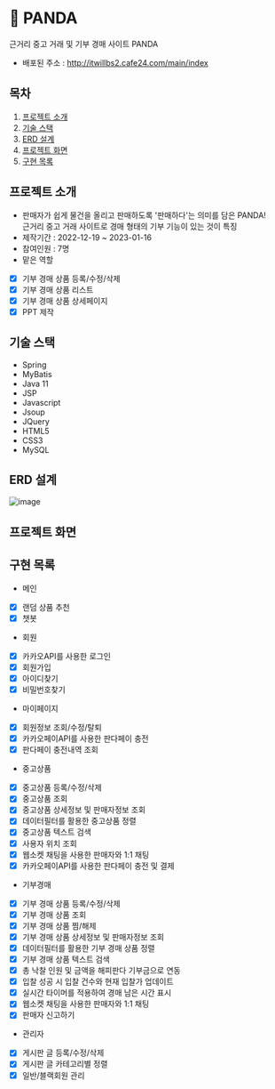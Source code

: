 # :panda_face: PANDA
근거리 중고 거래 및 기부 경매 사이트 PANDA
* 배포된 주소 : http://itwillbs2.cafe24.com/main/index

## 목차
1. [프로젝트 소개](#프로젝트-소개)
2. [기술 스택](#기술-스택)
3. [ERD 설계](#ERD-설계)
4. [프로젝트 화면](#프로젝트-화면)
5. [구현 목록](#구현-목록)

## 프로젝트 소개
* 판매자가 쉽게 물건을 올리고 판매하도록 '판매하다'는 의미를 담은 PANDA!<br/> 근거리 중고 거래 사이트로 경매 형태의 기부 기능이 있는 것이 특징
* 제작기간 : 2022-12-19 ~ 2023-01-16
* 참여인원 : 7명
* 맡은 역할
- [X] 기부 경매 상품 등록/수정/삭제
- [X] 기부 경매 상품 리스트
- [X] 기부 경매 상품 상세페이지
- [X] PPT 제작
  
## 기술 스택
* Spring
* MyBatis
* Java 11
* JSP
* Javascript
* Jsoup
* JQuery
* HTML5
* CSS3
* MySQL

## ERD 설계
![image](-)

## 프로젝트 화면

## 구현 목록
* 메인
- [X] 랜덤 상품 추천
- [X] 챗봇
* 회원
- [X] 카카오API를 사용한 로그인
- [X] 회원가입
- [X] 아이디찾기
- [X] 비밀번호찾기
* 마이페이지
- [X] 회원정보 조회/수정/탈퇴
- [X] 카카오페이API를 사용한 판다페이 충전
- [X] 판다페이 충전내역 조회
* 중고상품
- [X] 중고상품 등록/수정/삭제
- [X] 중고상품 조회
- [X] 중고상품 상세정보 및 판매자정보 조회
- [X] 데이터필터를 활용한 중고상품 정렬
- [X] 중고상품 텍스트 검색
- [X] 사용자 위치 조회
- [X] 웹소켓 채팅을 사용한 판매자와 1:1 채팅
- [X] 카카오페이API를 사용한 판다페이 충전 및 결제
* 기부경매
- [X] 기부 경매 상품 등록/수정/삭제
- [X] 기부 경매 상품 조회
- [X] 기부 경매 상품 찜/해제
- [X] 기부 경매 상품 상세정보 및 판매자정보 조회
- [X] 데이터필터를 활용한 기부 경매 상품 정렬
- [X] 기부 경매 상품 텍스트 검색
- [X] 총 낙찰 인원 및 금액을 해피판다 기부금으로 연동
- [X] 입찰 성공 시 입찰 건수와 현재 입찰가 업데이트
- [X] 실시간 타이머를 적용하여 경매 남은 시간 표시
- [X] 웹소켓 채팅을 사용한 판매자와 1:1 채팅
- [X] 판매자 신고하기
* 관리자
- [X] 게시판 글 등록/수정/삭제
- [X] 게시판 글 카테고리별 정렬
- [X] 일반/블랙회원 관리
